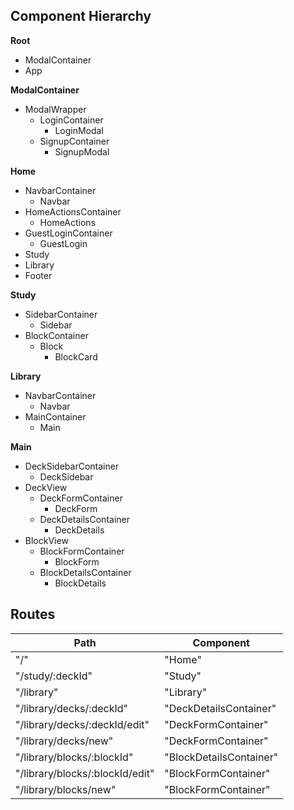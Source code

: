 ## Component Hierarchy

**Root**
 - ModalContainer
 - App

**ModalContainer**
 - ModalWrapper
    * LoginContainer
       + LoginModal
    * SignupContainer
       + SignupModal

**Home**
 - NavbarContainer
    * Navbar
 - HomeActionsContainer
    * HomeActions
 - GuestLoginContainer
    * GuestLogin
 - Study
 - Library
 - Footer

**Study**
 - SidebarContainer
    * Sidebar
 - BlockContainer
    * Block
       * BlockCard

**Library**
 - NavbarContainer
    * Navbar
 - MainContainer
    * Main

**Main**
 - DeckSidebarContainer
    * DeckSidebar
 - DeckView
    * DeckFormContainer
       + DeckForm
    * DeckDetailsContainer
       + DeckDetails
 - BlockView
    * BlockFormContainer
       + BlockForm
    * BlockDetailsContainer
       + BlockDetails

## Routes

|Path   | Component   |
|-------|-------------|
| "/" | "Home" |
| "/study/:deckId" | "Study" |
| "/library" | "Library" |
| "/library/decks/:deckId" | "DeckDetailsContainer" |
| "/library/decks/:deckId/edit" | "DeckFormContainer" |
| "/library/decks/new" | "DeckFormContainer" |
| "/library/blocks/:blockId" | "BlockDetailsContainer" |
| "/library/blocks/:blockId/edit" | "BlockFormContainer" |
| "/library/blocks/new" | "BlockFormContainer" |
